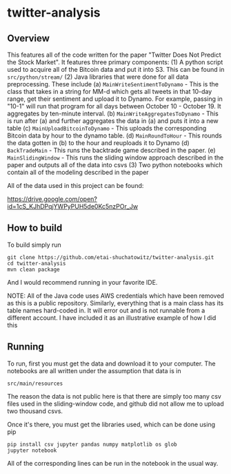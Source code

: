 # twitter-analysis

## Overview

This features all of the code written for the paper "Twitter Does Not Predict the Stock Market". It features three primary components:
(1) A python script used to acquire all of the Bitcoin data and put it into S3. This can be found in `src/python/stream/`
(2) Java libraries that were done for all data preprocessing. These include
    (a) `MainWriteSentimentToDynamo` - This is the class that takes in a string for MM-d which gets all tweets in that 10-day range, get their sentiment and upload it to Dynamo. For example,
        passing in "10-1" will run that program for all days between October 10 - October 19. It aggregates by ten-minute interval.
    (b) `MainWriteAggregatesToDynamo` - This is run after (a) and further aggregates the data in (a) and puts it into a new table
    (c) `MainUploadBitcoinToDynamo` - This uploads the corresponding Bitcoin data by hour to the dynamo table.
    (d) `MainRoundToHour` - This rounds the data gotten in (b) to the hour and reuploads it to Dynamo
    (d) `BackTradeMain` - This runs the backtrade game described in the paper.
    (e) `MainSlidingWindow` - This runs the sliding window approach described in the paper and outputs all of the data into csvs
(3) Two python notebooks which contain all of the modeling described in the paper

All of the data used in this project can be found:

https://drive.google.com/open?id=1cS_KJhDPqjYWPyPUH5de0Kc5nzPOr_Jw

## How to build

To build simply run 

```
git clone https://github.com/etai-shuchatowitz/twitter-analysis.git
cd twitter-analysis
mvn clean package
```

And I would recommend running in your favorite IDE.

NOTE: All of the Java code uses AWS credentials which have been removed as this is a public repository. Similarly, everything that is a main class
has its table names hard-coded in. It will error out and is not runnable from a different account. I have included it as an illustrative example of how
I did this

## Running 

To run, first you must get the data and download it to your computer. The notebooks are all written under the assumption that data is in

`src/main/resources`

The reason the data is not public here is that there are simply too many csv files used in the sliding-window code, and github did not allow me to upload 
two thousand csvs.

Once it's there, you must get the libraries used, which can be done using pip
```
pip install csv jupyter pandas numpy matplotlib os glob
jupyter notebook
```

All of the corresponding lines can be run in the notebook in the usual way.